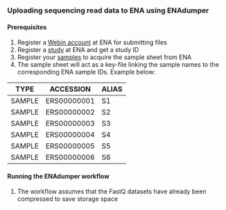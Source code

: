 ### Uploading sequencing read data to ENA using ENAdumper

#### Prerequisites
1. Register a [Webin account](https://ena-docs.readthedocs.io/en/latest/submit/general-guide/registration.html) at ENA for submitting files
2. Register a [study](https://ena-docs.readthedocs.io/en/latest/submit/study.html) at ENA and get a study ID
3. Register your [samples](https://ena-docs.readthedocs.io/en/latest/submit/samples.html) to acquire the sample sheet from ENA
4. The sample sheet will act as a key-file linking the sample names to the corresponding ENA sample IDs. Example below:

| TYPE | ACCESSION | ALIAS |
| --- | --- | --- |
| SAMPLE | ERS00000001 | S1 |
| SAMPLE | ERS00000002 | S2 |
| SAMPLE | ERS00000003 | S3 |
| SAMPLE | ERS00000004 | S4 |
| SAMPLE | ERS00000005 | S5 |
| SAMPLE | ERS00000006 | S6 |

#### Running the ENAdumper workflow
1. The workflow assumes that the FastQ datasets have already been compressed to save storage space


[//]: # (Written by Mantas Sereika)
